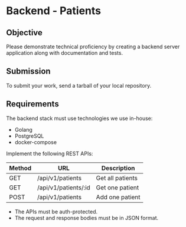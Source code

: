 # Backend - Patients

## Objective

Please demonstrate technical proficiency by creating a backend server application along with documentation and tests.

## Submission

To submit your work, send a tarball of your local repository.

## Requirements

The backend stack must use technologies we use in-house:

* Golang
* PostgreSQL
* docker-compose

Implement the following REST APIs:

| Method | URL                             | Description                       |
|--------|---------------------------------|-----------------------------------|
| GET    | /api/v1/patients                | Get all patients                  |
| GET    | /api/v1/patients/:id            | Get one patient                   |
| POST   | /api/v1/patients                | Add one patient                   |

* The APIs must be auth-protected.
* The request and response bodies must be in JSON format.

